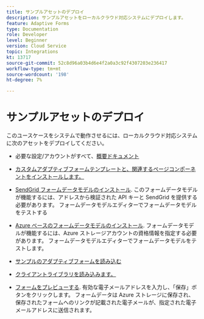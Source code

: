 ```yaml
---
title: サンプルアセットのデプロイ
description: サンプルアセットをローカルクラウド対応システムにデプロイします。
feature: Adaptive Forms
type: Documentation
role: Developer
level: Beginner
version: Cloud Service
topic: Integrations
kt: 13717
source-git-commit: 52c8d96a03b4d6e4f2a0a3c92f4307203e236417
workflow-type: tm+mt
source-wordcount: '198'
ht-degree: 7%

---
```


# サンプルアセットのデプロイ

このユースケースをシステムで動作させるには、ローカルクラウド対応システムに次のアセットをデプロイしてください。

* 必要な設定/アカウントがすべて、[概要ドキュメント](./introduction.md)

* [カスタムアダプティブフォームテンプレートと、関連するページコンポーネントをインストールします。](./assets/azure-portal-template-page-component.zip)

* [SendGrid フォームデータモデルのインストール](./assets/send-grid-form-data-model.zip). このフォームデータモデルが機能するには、アドレスから検証された API キーと SendGrid を提供する必要があります。 フォームデータモデルエディターでフォームデータモデルをテストする

* [Azure ベースのフォームデータモデルのインストール](./assets/azure-storage-fdm.zip). フォームデータモデルが機能するには、Azure ストレージアカウントの資格情報を指定する必要があります。 フォームデータモデルエディターでフォームデータモデルをテストします。

* [サンプルのアダプティブフォームを読み込む](./assets/credit-applications-af.zip)
* [クライアントライブラリを読み込みます。](./assets/client-lib.zip)
* [フォームをプレビューする](http://localhost:4502/content/dam/formsanddocuments/azureportalstorage/creditapplications/jcr:content?wcmmode=disabled). 有効な電子メールアドレスを入力し、「保存」ボタンをクリックします。 フォームデータは Azure ストレージに保存され、保存されたフォームへのリンクが記載された電子メールが、指定された電子メールアドレスに送信されます。


